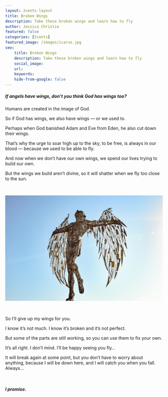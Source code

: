 ```yaml
---
layout: 2cents-layout
title: Broken Wings
description: Take these broken wings and learn how to fly
author: Jessica Christie
featured: false
categories: [2cents]
featured_image: /images/icarus.jpg
seo:
    title: Broken Wings
    description: Take these broken wings and learn how to fly
    social_image:
    url:
    keywords:
    hide-from-google: false
---
```

##### If angels have wings, don’t you think God has wings too?

Humans are created in the image of God.

So if God has wings, we also have wings ― or we used to.

Perhaps when God banished Adam and Eve from Eden, he also cut down their wings.

That’s why the urge to soar high up to the sky, to be free, is always in our blood ― because we used to be able to fly.

And now when we don’t have our own wings, we spend our lives trying to build our own.

But the wings we build aren’t divine, so it will shatter when we fly too close to the sun.

&nbsp;

<div class="center">
    <img src="/images/icarus.jpg">
</div>

&nbsp;

So I’ll give up my wings for you.

I know it’s not much. I know it’s broken and it’s not perfect.

But some of the parts are still working, so you can use them to fix your own.

It’s all right. I don’t mind. I’ll be happy seeing you fly…

It will break again at some point, but you don’t have to worry about anything, because I will be down here, and I will catch you when you fall. Always…

&nbsp;

##### I promise.

&nbsp;

&nbsp;

&nbsp;

